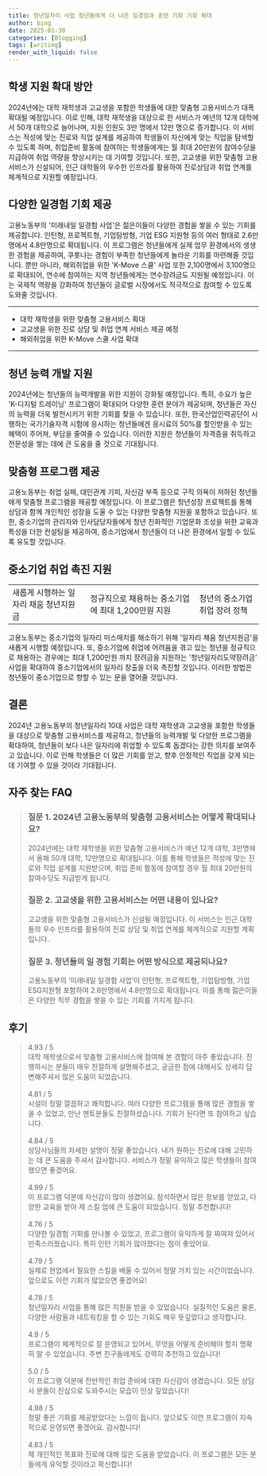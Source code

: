 ```yaml
---
title: 청년일자리 사업 청년들에게 더 나은 일경험과 훈련 기회 기회 확대
author: bing
date: 2025-01-30
categories: [Blogging]
tags: [writing]
render_with_liquid: false
---
```



<h2 id='학생 지원 확대 방안'>학생 지원 확대 방안</h2>

<p>2024년에는 대학 재학생과 고교생을 포함한 학생들에 대한 맞춤형 고용서비스가 대폭 확대될 예정입니다. 이로 인해, 대학 재학생을 대상으로 한 서비스가 예년의 12개 대학에서 50개 대학으로 늘어나며, 지원 인원도 3만 명에서 12만 명으로 증가합니다. 이 서비스는 적성에 맞는 진로와 직업 설계를 제공하여 학생들이 자신에게 맞는 직업을 탐색할 수 있도록 하며, 취업준비 활동에 참여하는 학생들에게는 월 최대 20만원의 참여수당을 지급하여 취업 역량을 향상시키는 데 기여할 것입니다. 또한, 고교생을 위한 맞춤형 고용서비스가 신설되어, 인근 대학들의 우수한 인프라를 활용하여 진로상담과 취업 연계를 체계적으로 지원할 예정입니다.</p>

<h2 id='다양한 일경험 기회 제공'>다양한 일경험 기회 제공</h2>

<p>고용노동부의 '미래내일 일경험 사업'은 젊은이들이 다양한 경험을 쌓을 수 있는 기회를 제공합니다. 인턴형, 프로젝트형, 기업탐방형, 기업 ESG 지원형 등의 여러 형태로 2.6만명에서 4.8만명으로 확대됩니다. 이 프로그램은 청년들에게 실제 업무 환경에서의 생생한 경험을 제공하여, 쿠롯나는 경험이 부족한 청년들에게 놀라운 기회를 마련해줄 것입니다. 뿐만 아니라, 해외취업을 위한 'K-Move 스쿨' 사업 또한 2,100명에서 3,100명으로 확대되어, 연수에 참여하는 지역 청년들에게는 연수장려금도 지원될 예정입니다. 이는 국제적 역량을 강화하여 청년들이 글로벌 시장에서도 적극적으로 참여할 수 있도록 도와줄 것입니다.</p>

<hr />

<ul>
    <li>대학 재학생을 위한 맞춤형 고용서비스 확대</li>
    <li>고교생을 위한 진로 상담 및 취업 연계 서비스 제공 예정</li>
    <li>해외취업을 위한 K-Move 스쿨 사업 확대</li>
</ul>

<hr />

<h2 id='청년 능력 개발 지원'>청년 능력 개발 지원</h2>

<p>2024년에는 청년들의 능력개발을 위한 지원이 강화될 예정입니다. 특히, 수요가 높은 'K-디지털 트레이닝' 프로그램이 확대되어 다양한 훈련 분야가 제공되며, 청년들은 자신의 능력을 더욱 발전시키기 위한 기회를 찾을 수 있습니다. 또한, 한국산업인력공단이 시행하는 국가기술자격 시험에 응시하는 청년들에겐 응시료의 50%를 할인받을 수 있는 혜택이 주어져, 부담을 줄여줄 수 있습니다. 이러한 지원은 청년들이 자격증을 취득하고 전문성을 쌓는 데에 큰 도움을 줄 것으로 기대됩니다.</p>

<h2 id='맞춤형 프로그램 제공'>맞춤형 프로그램 제공</h2>

<p>고용노동부는 취업 실패, 대인관계 기피, 자신감 부족 등으로 구직 의욕이 저하된 청년들에게 맞춤형 프로그램을 제공할 예정입니다. 이 프로그램은 청년성장 프로젝트를 통해 상담과 함께 개인적인 성장을 도울 수 있는 다양한 맞춤형 지원을 포함하고 있습니다. 또한, 중소기업의 관리자와 인사담당자들에게 청년 친화적인 기업문화 조성을 위한 교육과 특성을 더한 컨설팅을 제공하여, 중소기업에서 청년들이 더 나은 환경에서 일할 수 있도록 유도할 것입니다.</p>

<h2 id='중소기업 취업 촉진 지원'>중소기업 취업 촉진 지원</h2>

<table>
    <tr>
        <td>새롭게 시행하는 일자리 채움 청년지원금</td>
        <td>정규직으로 채용하는 중소기업에 최대 1,200만원 지원</td>
        <td>청년의 중소기업 취업 장려 정책</td>
    </tr>
</table>

<p>고용노동부는 중소기업의 일자리 미스매치를 해소하기 위해 '일자리 채움 청년지원금'을 새롭게 시행할 예정입니다. 또, 중소기업에 취업에 어려움을 겪고 있는 청년을 정규직으로 채용하는 경우에는 최대 1,200만원 까지 장려금을 지원하는 '청년일자리도약장려금' 사업을 확대하여 중소기업에서의 일자리 창출을 더욱 촉진할 것입니다. 이러한 방법은 청년들이 중소기업으로 향할 수 있는 문을 열어줄 것입니다.</p>

<h2 id='결론'>결론</h2>

<p>2024년 고용노동부의 청년일자리 10대 사업은 대학 재학생과 고교생을 포함한 학생들을 대상으로 맞춤형 고용서비스를 제공하고, 청년들의 능력개발 및 다양한 프로그램을 확대하여, 청년들이 보다 나은 일자리에 취업할 수 있도록 돕겠다는 강한 의지를 보여주고 있습니다. 이로 인해 학생들은 더 많은 기회를 얻고, 향후 안정적인 직업을 갖게 되는 데 기여할 수 있을 것이라 기대됩니다.</p>


<h2 id='자주_찾는_FAQ'>자주 찾는 FAQ</h2>
<div itemscope="" itemtype="https://schema.org/FAQPage">
  <blockquote>
    <div itemscope="" itemprop="mainEntity" itemtype="https://schema.org/Question">
      <h3 itemprop="name">질문 1. 2024년 고용노동부의 맞춤형 고용서비스는 어떻게 확대되나요?</h3>
      <div itemscope="" itemprop="acceptedAnswer" itemtype="https://schema.org/Answer">
        <span itemprop="text">
          <p>2024년에는 대학 재학생을 위한 맞춤형 고용서비스가 예년 12개 대학, 3만명에서 올해 50개 대학, 12만명으로 확대됩니다. 이를 통해 학생들은 적성에 맞는 진로와 직업 설계를 지원받으며, 취업 준비 활동에 참여할 경우 월 최대 20만원의 참여수당도 지급받게 됩니다.</p>
        </span>
      </div>
    </div>
    <div itemscope="" itemprop="mainEntity" itemtype="https://schema.org/Question">
      <h3 itemprop="name">질문 2. 고교생을 위한 고용서비스는 어떤 내용이 있나요?</h3>
      <div itemscope="" itemprop="acceptedAnswer" itemtype="https://schema.org/Answer">
        <span itemprop="text">
          <p>고교생을 위한 맞춤형 고용서비스가 신설될 예정입니다. 이 서비스는 인근 대학들의 우수 인프라를 활용하여 진로 상담 및 취업 연계를 체계적으로 지원할 계획입니다.</p>
        </span>
      </div>
    </div>
    <div itemscope="" itemprop="mainEntity" itemtype="https://schema.org/Question">
      <h3 itemprop="name">질문 3. 청년들의 일 경험 기회는 어떤 방식으로 제공되나요?</h3>
      <div itemscope="" itemprop="acceptedAnswer" itemtype="https://schema.org/Answer">
        <span itemprop="text">
          <p>고용노동부의 ‘미래내일 일경험 사업’이 인턴형, 프로젝트형, 기업탐방형, 기업ESG지원형 포함하여 2.6만명에서 4.8만명으로 확대됩니다. 이를 통해 젊은이들은 다양한 직무 경험을 쌓을 수 있는 기회를 가지게 됩니다.</p>
        </span>
      </div>
    </div>
  </blockquote>
</div>
<h2 id='후기'>후기</h2>
<div itemscope itemtype="https://schema.org/Product">
  <blockquote>
  <div itemprop="review" itemscope itemtype="https://schema.org/Review">
      <div itemprop="reviewRating" itemscope itemtype="https://schema.org/Rating"> <span itemprop="ratingValue">4.93</span> / <span itemprop="bestRating">5</span> </div>
      <span itemprop="reviewBody">대학 재학생으로서 맞춤형 고용서비스에 참여해 본 경험이 아주 좋았습니다. 진행하시는 분들이 매우 친절하게 설명해주셨고, 궁금한 점에 대해서도 상세히 답변해주셔서 많은 도움이 되었습니다.</span>
  </div>
  <br>
  <div itemprop="review" itemscope itemtype="https://schema.org/Review">
      <div itemprop="reviewRating" itemscope itemtype="https://schema.org/Rating"> <span itemprop="ratingValue">4.81</span> / <span itemprop="bestRating">5</span> </div>
      <span itemprop="reviewBody">시설이 정말 깔끔하고 쾌적합니다. 여러 다양한 프로그램을 통해 많은 경험을 쌓을 수 있었고, 만난 멘토분들도 친절하셨습니다. 기회가 된다면 또 참여하고 싶습니다.</span>
  </div>
  <br>
  <div itemprop="review" itemscope itemtype="https://schema.org/Review">
      <div itemprop="reviewRating" itemscope itemtype="https://schema.org/Rating"> <span itemprop="ratingValue">4.84</span> / <span itemprop="bestRating">5</span> </div>
      <span itemprop="reviewBody">상담사님들의 자세한 설명이 정말 좋았습니다. 내가 원하는 진로에 대해 고민하는 데 큰 도움을 주셔서 감사합니다. 서비스가 정말 유익하고 많은 학생들이 참여했으면 좋겠어요.</span>
  </div>
  <br>
  <div itemprop="review" itemscope itemtype="https://schema.org/Review">
      <div itemprop="reviewRating" itemscope itemtype="https://schema.org/Rating"> <span itemprop="ratingValue">4.99</span> / <span itemprop="bestRating">5</span> </div>
      <span itemprop="reviewBody">이 프로그램 덕분에 자신감이 많이 생겼어요. 참석하면서 많은 정보를 얻었고, 다양한 교육을 받아 제 스킬 업에 큰 도움이 되었습니다. 정말 추천합니다!</span>
  </div>
  <br>
  <div itemprop="review" itemscope itemtype="https://schema.org/Review">
      <div itemprop="reviewRating" itemscope itemtype="https://schema.org/Rating"> <span itemprop="ratingValue">4.76</span> / <span itemprop="bestRating">5</span> </div>
      <span itemprop="reviewBody">다양한 일경험 기회를 만나볼 수 있었고, 프로그램이 유익하게 잘 짜여져 있어서 만족스러웠습니다. 특히 인턴 기회가 많아졌다는 점이 좋았어요.</span>
  </div>
  <br>
  <div itemprop="review" itemscope itemtype="https://schema.org/Review">
      <div itemprop="reviewRating" itemscope itemtype="https://schema.org/Rating"> <span itemprop="ratingValue">4.79</span> / <span itemprop="bestRating">5</span> </div>
      <span itemprop="reviewBody">실제로 현업에서 필요한 스킬을 배울 수 있어서 정말 가치 있는 시간이었습니다. 앞으로도 이런 기회가 많았으면 좋겠어요!</span>
  </div>
  <br>
  <div itemprop="review" itemscope itemtype="https://schema.org/Review">
      <div itemprop="reviewRating" itemscope itemtype="https://schema.org/Rating"> <span itemprop="ratingValue">4.78</span> / <span itemprop="bestRating">5</span> </div>
      <span itemprop="reviewBody">청년일자리 사업을 통해 많은 지원을 받을 수 있었습니다. 실질적인 도움은 물론, 다양한 사람들과 네트워킹을 할 수 있는 기회도 매우 뜻깊었다고 생각합니다.</span>
  </div>
  <br>
  <div itemprop="review" itemscope itemtype="https://schema.org/Review">
      <div itemprop="reviewRating" itemscope itemtype="https://schema.org/Rating"> <span itemprop="ratingValue">4.9</span> / <span itemprop="bestRating">5</span> </div>
      <span itemprop="reviewBody">프로그램이 체계적으로 잘 운영되고 있어서, 무엇을 어떻게 준비해야 할지 명확히 알 수 있었습니다. 주변 친구들에게도 강력히 추천하고 있습니다!</span>
  </div>
  <br>
  <div itemprop="review" itemscope itemtype="https://schema.org/Review">
      <div itemprop="reviewRating" itemscope itemtype="https://schema.org/Rating"> <span itemprop="ratingValue">5.0</span> / <span itemprop="bestRating">5</span> </div>
      <span itemprop="reviewBody">이 프로그램 덕분에 전반적인 취업 준비에 대한 자신감이 생겼습니다. 모든 상담사 분들이 진심으로 도와주시는 모습이 인상 깊었습니다!</span>
  </div>
  <br>
  <div itemprop="review" itemscope itemtype="https://schema.org/Review">
      <div itemprop="reviewRating" itemscope itemtype="https://schema.org/Rating"> <span itemprop="ratingValue">4.98</span> / <span itemprop="bestRating">5</span> </div>
      <span itemprop="reviewBody">정말 좋은 기회를 제공받았다는 느낌이 듭니다. 앞으로도 이런 프로그램이 지속적으로 운영되면 좋겠어요. 감사합니다!</span>
  </div>
  <br>
  <div itemprop="review" itemscope itemtype="https://schema.org/Review">
      <div itemprop="reviewRating" itemscope itemtype="https://schema.org/Rating"> <span itemprop="ratingValue">4.83</span> / <span itemprop="bestRating">5</span> </div>
      <span itemprop="reviewBody">제 개인적인 목표와 진로에 대해 많은 도움을 받았습니다. 이 프로그램은 모든 분들에게 유익할 것이라고 확신합니다!</span>
  </div>
  </blockquote>
</div>
